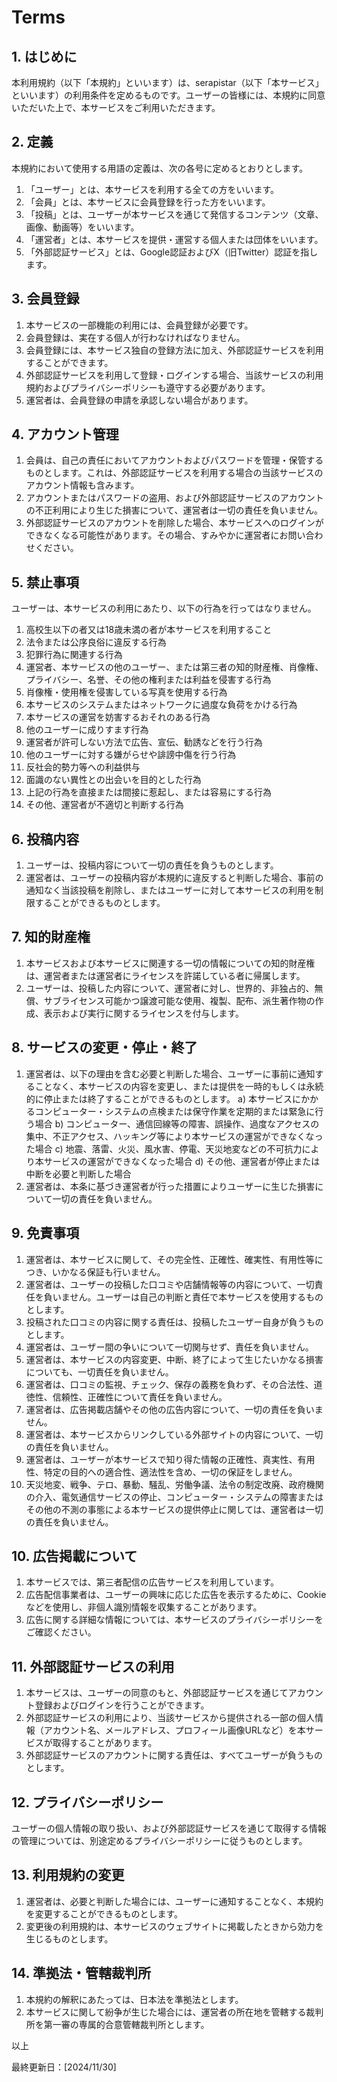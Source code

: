 # Terms

## 1. はじめに

本利用規約（以下「本規約」といいます）は、serapistar（以下「本サービス」といいます）の利用条件を定めるものです。ユーザーの皆様には、本規約に同意いただいた上で、本サービスをご利用いただきます。

## 2. 定義

本規約において使用する用語の定義は、次の各号に定めるとおりとします。

1. 「ユーザー」とは、本サービスを利用する全ての方をいいます。
2. 「会員」とは、本サービスに会員登録を行った方をいいます。
3. 「投稿」とは、ユーザーが本サービスを通じて発信するコンテンツ（文章、画像、動画等）をいいます。
4. 「運営者」とは、本サービスを提供・運営する個人または団体をいいます。
5. 「外部認証サービス」とは、Google認証およびX（旧Twitter）認証を指します。

## 3. 会員登録

1. 本サービスの一部機能の利用には、会員登録が必要です。
2. 会員登録は、実在する個人が行わなければなりません。
3. 会員登録には、本サービス独自の登録方法に加え、外部認証サービスを利用することができます。
4. 外部認証サービスを利用して登録・ログインする場合、当該サービスの利用規約およびプライバシーポリシーも遵守する必要があります。
5. 運営者は、会員登録の申請を承認しない場合があります。

## 4. アカウント管理

1. 会員は、自己の責任においてアカウントおよびパスワードを管理・保管するものとします。これは、外部認証サービスを利用する場合の当該サービスのアカウント情報も含みます。
2. アカウントまたはパスワードの盗用、および外部認証サービスのアカウントの不正利用により生じた損害について、運営者は一切の責任を負いません。
3. 外部認証サービスのアカウントを削除した場合、本サービスへのログインができなくなる可能性があります。その場合、すみやかに運営者にお問い合わせください。

## 5. 禁止事項

ユーザーは、本サービスの利用にあたり、以下の行為を行ってはなりません。

1. 高校生以下の者又は18歳未満の者が本サービスを利用すること
2. 法令または公序良俗に違反する行為
3. 犯罪行為に関連する行為
4. 運営者、本サービスの他のユーザー、または第三者の知的財産権、肖像権、プライバシー、名誉、その他の権利または利益を侵害する行為
5. 肖像権・使用権を侵害している写真を使用する行為
6. 本サービスのシステムまたはネットワークに過度な負荷をかける行為
7. 本サービスの運営を妨害するおそれのある行為
8. 他のユーザーに成りすます行為
9. 運営者が許可しない方法で広告、宣伝、勧誘などを行う行為
10. 他のユーザーに対する嫌がらせや誹謗中傷を行う行為
11. 反社会的勢力等への利益供与
12. 面識のない異性との出会いを目的とした行為
13. 上記の行為を直接または間接に惹起し、または容易にする行為
14. その他、運営者が不適切と判断する行為

## 6. 投稿内容

1. ユーザーは、投稿内容について一切の責任を負うものとします。
2. 運営者は、ユーザーの投稿内容が本規約に違反すると判断した場合、事前の通知なく当該投稿を削除し、またはユーザーに対して本サービスの利用を制限することができるものとします。

## 7. 知的財産権

1. 本サービスおよび本サービスに関連する一切の情報についての知的財産権は、運営者または運営者にライセンスを許諾している者に帰属します。
2. ユーザーは、投稿した内容について、運営者に対し、世界的、非独占的、無償、サブライセンス可能かつ譲渡可能な使用、複製、配布、派生著作物の作成、表示および実行に関するライセンスを付与します。

## 8. サービスの変更・停止・終了

1. 運営者は、以下の理由を含む必要と判断した場合、ユーザーに事前に通知することなく、本サービスの内容を変更し、または提供を一時的もしくは永続的に停止または終了することができるものとします。
   a) 本サービスにかかるコンピューター・システムの点検または保守作業を定期的または緊急に行う場合
   b) コンピューター、通信回線等の障害、誤操作、過度なアクセスの集中、不正アクセス、ハッキング等により本サービスの運営ができなくなった場合
   c) 地震、落雷、火災、風水害、停電、天災地変などの不可抗力により本サービスの運営ができなくなった場合
   d) その他、運営者が停止または中断を必要と判断した場合
2. 運営者は、本条に基づき運営者が行った措置によりユーザーに生じた損害について一切の責任を負いません。

## 9. 免責事項

1. 運営者は、本サービスに関して、その完全性、正確性、確実性、有用性等につき、いかなる保証も行いません。
2. 運営者は、ユーザーの投稿した口コミや店舗情報等の内容について、一切責任を負いません。ユーザーは自己の判断と責任で本サービスを使用するものとします。
3. 投稿された口コミの内容に関する責任は、投稿したユーザー自身が負うものとします。
4. 運営者は、ユーザー間の争いについて一切関与せず、責任を負いません。
5. 運営者は、本サービスの内容変更、中断、終了によって生じたいかなる損害についても、一切責任を負いません。
6. 運営者は、口コミの監視、チェック、保存の義務を負わず、その合法性、道徳性、信頼性、正確性について責任を負いません。
7. 運営者は、広告掲載店舗やその他の広告内容について、一切の責任を負いません。
8. 運営者は、本サービスからリンクしている外部サイトの内容について、一切の責任を負いません。
9. 運営者は、ユーザーが本サービスで知り得た情報の正確性、真実性、有用性、特定の目的への適合性、適法性を含め、一切の保証をしません。
10. 天災地変、戦争、テロ、暴動、騒乱、労働争議、法令の制定改廃、政府機関の介入、電気通信サービスの停止、コンピューター・システムの障害またはその他の不測の事態による本サービスの提供停止に関しては、運営者は一切の責任を負いません。

## 10. 広告掲載について

1. 本サービスでは、第三者配信の広告サービスを利用しています。
2. 広告配信事業者は、ユーザーの興味に応じた広告を表示するために、Cookieなどを使用し、非個人識別情報を収集することがあります。
3. 広告に関する詳細な情報については、本サービスのプライバシーポリシーをご確認ください。

## 11. 外部認証サービスの利用

1. 本サービスは、ユーザーの同意のもと、外部認証サービスを通じてアカウント登録およびログインを行うことができます。
2. 外部認証サービスの利用により、当該サービスから提供される一部の個人情報（アカウント名、メールアドレス、プロフィール画像URLなど）を本サービスが取得することがあります。
3. 外部認証サービスのアカウントに関する責任は、すべてユーザーが負うものとします。

## 12. プライバシーポリシー

ユーザーの個人情報の取り扱い、および外部認証サービスを通じて取得する情報の管理については、別途定めるプライバシーポリシーに従うものとします。

## 13. 利用規約の変更

1. 運営者は、必要と判断した場合には、ユーザーに通知することなく、本規約を変更することができるものとします。
2. 変更後の利用規約は、本サービスのウェブサイトに掲載したときから効力を生じるものとします。

## 14. 準拠法・管轄裁判所

1. 本規約の解釈にあたっては、日本法を準拠法とします。
2. 本サービスに関して紛争が生じた場合には、運営者の所在地を管轄する裁判所を第一審の専属的合意管轄裁判所とします。

以上

最終更新日：[2024/11/30]
